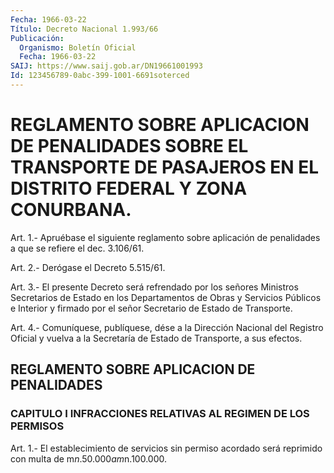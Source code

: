 ```yaml
---
Fecha: 1966-03-22
Título: Decreto Nacional 1.993/66
Publicación:
  Organismo: Boletín Oficial
  Fecha: 1966-03-22
SAIJ: https://www.saij.gob.ar/DN19661001993
Id: 123456789-0abc-399-1001-6691soterced
---
```

# REGLAMENTO SOBRE APLICACION DE PENALIDADES SOBRE EL TRANSPORTE DE PASAJEROS EN EL DISTRITO FEDERAL Y ZONA CONURBANA.

<a id="1"></a>
Art. 1.- Apruébase el siguiente reglamento sobre aplicación de penalidades a que se refiere el dec. 3.106/61.

<a id="2"></a>
Art. 2.- Derógase el Decreto 5.515/61.

<a id="3"></a>
Art.  3.-  El presente Decreto será refrendado por los señores Ministros Secretarios  de  Estado  en  los Departamentos de Obras y Servicios Públicos e Interior y firmado  por el señor Secretario de Estado de Transporte.

<a id="4"></a>
Art. 4.- Comuníquese, publíquese, dése a la Dirección Nacional del Registro  Oficial  y  vuelva  a  la  Secretaría  de  Estado  de Transporte, a sus efectos.

## REGLAMENTO SOBRE APLICACION DE PENALIDADES

### CAPITULO I INFRACCIONES RELATIVAS AL REGIMEN DE LOS PERMISOS

<a id="1"></a>
Art.  1.- El establecimiento de servicios sin permiso acordado será reprimido con multa de m$n.50.000 a m$n.100.000.